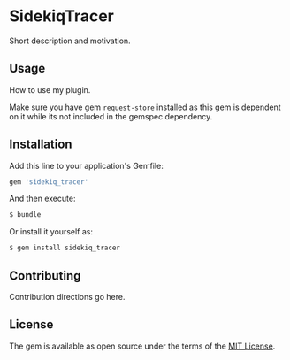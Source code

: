 # SidekiqTracer
Short description and motivation.

## Usage
How to use my plugin.

Make sure you have gem `request-store` installed as this gem is dependent on it while its not included in the gemspec dependency.

## Installation
Add this line to your application's Gemfile:

```ruby
gem 'sidekiq_tracer'
```

And then execute:
```bash
$ bundle
```

Or install it yourself as:
```bash
$ gem install sidekiq_tracer
```

## Contributing
Contribution directions go here.

## License
The gem is available as open source under the terms of the [MIT License](http://opensource.org/licenses/MIT).

